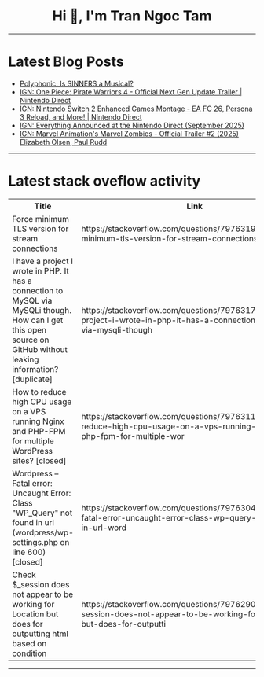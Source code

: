 <h1 align="center">Hi 👋, I'm Tran Ngoc Tam</h1>

---

# Latest Blog Posts 
<!-- BLOG-POST-LIST:START -->
- [Polyphonic: Is SINNERS a Musical?](https://dev.to/music_youtube/polyphonic-is-sinners-a-musical-1n95)
- [IGN: One Piece: Pirate Warriors 4 - Official Next Gen Update Trailer | Nintendo Direct](https://dev.to/gg_news/ign-one-piece-pirate-warriors-4-official-next-gen-update-trailer-nintendo-direct-2fab)
- [IGN: Nintendo Switch 2 Enhanced Games Montage - EA FC 26, Persona 3 Reload, and More! | Nintendo Direct](https://dev.to/gg_news/ign-nintendo-switch-2-enhanced-games-montage-ea-fc-26-persona-3-reload-and-more-nintendo-2h1h)
- [IGN: Everything Announced at the Nintendo Direct &lpar;September 2025&rpar;](https://dev.to/gg_news/ign-everything-announced-at-the-nintendo-direct-september-2025-47pa)
- [IGN: Marvel Animation&#39;s Marvel Zombies - Official Trailer #2 &lpar;2025&rpar; Elizabeth Olsen, Paul Rudd](https://dev.to/gg_news/ign-marvel-animations-marvel-zombies-official-trailer-2-2025-elizabeth-olsen-paul-rudd-3emc)
<!-- BLOG-POST-LIST:END -->

---

# Latest stack oveflow activity
<table>
  <tr><th>Title</th><th>Link</th></tr>
  <!-- STACKOVERFLOW:START --><tr><td>Force minimum TLS version for stream connections</td><td>https://stackoverflow.com/questions/79763199/force-minimum-tls-version-for-stream-connections</td></tr><tr><td>I have a project I wrote in PHP. It has a connection to MySQL via MySQLi though. How can I get this open source on GitHub without leaking information? [duplicate]</td><td>https://stackoverflow.com/questions/79763178/i-have-a-project-i-wrote-in-php-it-has-a-connection-to-mysql-via-mysqli-though</td></tr><tr><td>How to reduce high CPU usage on a VPS running Nginx and PHP-FPM for multiple WordPress sites? [closed]</td><td>https://stackoverflow.com/questions/79763117/how-to-reduce-high-cpu-usage-on-a-vps-running-nginx-and-php-fpm-for-multiple-wor</td></tr><tr><td>Wordpress – Fatal error: Uncaught Error: Class &quot;WP_Query&quot; not found in url &lpar;wordpress/wp-settings.php on line 600&rpar; [closed]</td><td>https://stackoverflow.com/questions/79763046/wordpress-fatal-error-uncaught-error-class-wp-query-not-found-in-url-word</td></tr><tr><td>Check $_session does not appear to be working for Location but does for outputting html based on condition</td><td>https://stackoverflow.com/questions/79762906/check-session-does-not-appear-to-be-working-for-location-but-does-for-outputti</td></tr><!-- STACKOVERFLOW:END -->
</table>

---



